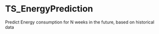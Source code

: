 # TS_EnergyPrediction
Predict Energy consumption for N weeks in the future, based on historical data

